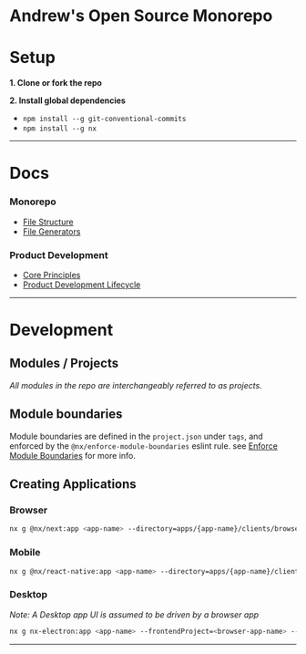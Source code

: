 # Andrew's Open Source Monorepo

# Setup

**1. Clone or fork the repo**

**2. Install global dependencies**
- `npm install --g git-conventional-commits`
- `npm install --g nx`

---

# Docs
### Monorepo
- [File Structure](docs/monorepo/file-structure.md)
- [File Generators](docs/monorepo/generators.md)

### Product Development
- [Core Principles](docs/product-development/core-principles.md)
- [Product Development Lifecycle](docs/product-development/product-development-lifecycle.md)

---

# Development

## Modules / Projects
*All modules in the repo are interchangeably referred to as projects.*

## Module boundaries
Module boundaries are defined in the `project.json` under `tags`, and enforced by the
`@nx/enforce-module-boundaries` eslint rule. see [Enforce Module Boundaries](https://nx.dev/latest/react/plugins/enforce-module-boundaries) for more info.

## Creating Applications

### Browser
```bash
nx g @nx/next:app <app-name> --directory=apps/{app-name}/clients/browser
```

### Mobile
```bash
nx g @nx/react-native:app <app-name> --directory=apps/{app-name}/clients/mobile
```

### Desktop
*Note: A Desktop app UI is assumed to be driven by a browser app*
```bash
nx g nx-electron:app <app-name> --frontendProject=<browser-app-name> --directory=apps/{app-name}/clients/desktop
```

---

